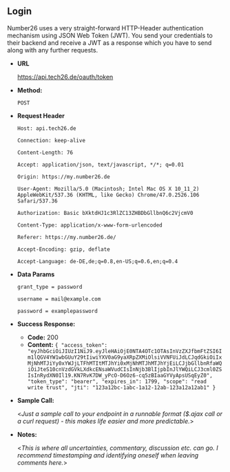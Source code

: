**Login**
----
  
  Number26 uses a very straight-forward HTTP-Header authentication mechanism using JSON Web Token (JWT). You send your credentials to their backend and receive a JWT as a response which you have to send along with any further requests.
  
* **URL**

  https://api.tech26.de/oauth/token

* **Method:**
  
  `POST`

* **Request Header**
 
  `Host: api.tech26.de`

  `Connection: keep-alive`

  `Content-Length: 76`

  `Accept: application/json, text/javascript, */*; q=0.01`

  `Origin: https://my.number26.de`

  `User-Agent: Mozilla/5.0 (Macintosh; Intel Mac OS X 10_11_2) AppleWebKit/537.36 (KHTML, like Gecko) Chrome/47.0.2526.106 Safari/537.36`

  `Authorization: Basic bXktdHJ1c3RlZC13ZHBDbGllbnQ6c2VjcmV0`

  `Content-Type: application/x-www-form-urlencoded`

  `Referer: https://my.number26.de/`

  `Accept-Encoding: gzip, deflate`

  `Accept-Language: de-DE,de;q=0.8,en-US;q=0.6,en;q=0.4`


* **Data Params**

  `grant_type = password`
  
  `username = mail@example.com`
  
  `password = examplepassword`
  

* **Success Response:**

  * **Code:** 200
  * 
    **Content:** `{
  "access_token": "eyJhbGciOiJIUzI1NiJ9.eyJleHAiOjE0NTA4OTc1OTAsInVzZXJfbmFtZSI6Im1lQGV4YW1wbGUuY29tIiwiYXV0aG9yaXRpZXMiOlsiVVNFUiJdLCJqdGkiOiIxMjNhMTJiYy0xYWJjLTFhMTItMTJhYi0xMjNhMTJhMTJhYjEiLCJjbGllbnRfaWQiOiJteS10cnVzdGVkLXdkcENsaWVudCIsInNjb3BlIjpbInJlYWQiLCJ3cml0ZSIsInRydXN0Il19.KN7RvK7DW_yPcO-D6Oz6-cq5zBIaaGYVyApsUSqEyZ0",
  "token_type": "bearer",
  "expires_in": 1799,
  "scope": "read write trust",
  "jti": "123a12bc-1abc-1a12-12ab-123a12a12ab1"
}`

* **Sample Call:**

  <_Just a sample call to your endpoint in a runnable format ($.ajax call or a curl request) - this makes life easier and more predictable._> 

* **Notes:**

  <_This is where all uncertainties, commentary, discussion etc. can go. I recommend timestamping and identifying oneself when leaving comments here._> 
